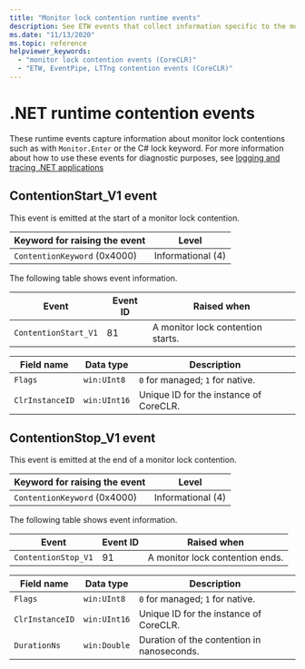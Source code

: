 ```yaml
---
title: "Monitor lock contention runtime events"
description: See ETW events that collect information specific to the monitor lock contentions.
ms.date: "11/13/2020"
ms.topic: reference
helpviewer_keywords:
  - "monitor lock contention events (CoreCLR)"
  - "ETW, EventPipe, LTTng contention events (CoreCLR)"
---
```


# .NET runtime contention events

These runtime events capture information about monitor lock contentions such as with `Monitor.Enter` or the C# lock keyword. For more information about how to use these events for diagnostic purposes, see [logging and tracing .NET applications](../../core/diagnostics/logging-tracing.md)

## ContentionStart_V1 event

This event is emitted at the start of a monitor lock contention.

|Keyword for raising the event|Level|
|-----------------------------------|-----------|
|`ContentionKeyword` (0x4000)|Informational (4)|

 The following table shows event information.

|Event|Event ID|Raised when|
|-----------|--------------|-----------------|
|`ContentionStart_V1`|81|A monitor lock contention starts.|

|Field name|Data type|Description|
|----------------|---------------|-----------------|
|`Flags`|`win:UInt8`|`0` for managed; `1` for native.|
|`ClrInstanceID`|`win:UInt16`|Unique ID for the instance of CoreCLR.|

## ContentionStop_V1 event

This event is emitted at the end of a monitor lock contention.

|Keyword for raising the event|Level|
|-----------------------------------|-----------|
|`ContentionKeyword` (0x4000)|Informational (4)|

 The following table shows event information.

|Event|Event ID|Raised when|
|-----------|--------------|-----------------|
|`ContentionStop_V1`|91|A monitor lock contention ends.|

|Field name|Data type|Description|
|----------------|---------------|-----------------|
|`Flags`|`win:UInt8`|`0` for managed; `1` for native.|
|`ClrInstanceID`|`win:UInt16`|Unique ID for the instance of CoreCLR.|
|`DurationNs`|`win:Double`|Duration of the contention in nanoseconds.|

